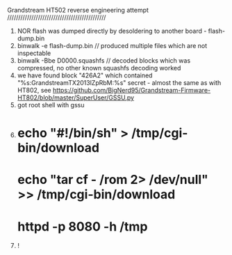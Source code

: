 Grandstream HT502 reverse engineering attempt
/////////////////////////////////////////////

1. NOR flash was dumped directly by desoldering to another board - flash-dump.bin
2. binwalk -e flash-dump.bin // produced multiple files which are not inspectable
3. binwalk -Bbe D0000.squashfs // decoded blocks which was compressed, no other known squashfs decoding worked
4. we have found block "426A2" which contained "%s:GrandstreamTX2013lZpRbM:%s" secret - almost the same as with HT802, see https://github.com/BigNerd95/Grandstream-Firmware-HT802/blob/master/SuperUser/GSSU.py
5. got root shell with gssu
6. # echo "#!/bin/sh" > /tmp/cgi-bin/download
   # echo "tar cf - /rom 2> /dev/null" >> /tmp/cgi-bin/download
   # httpd -p 8080 -h /tmp
7. !
